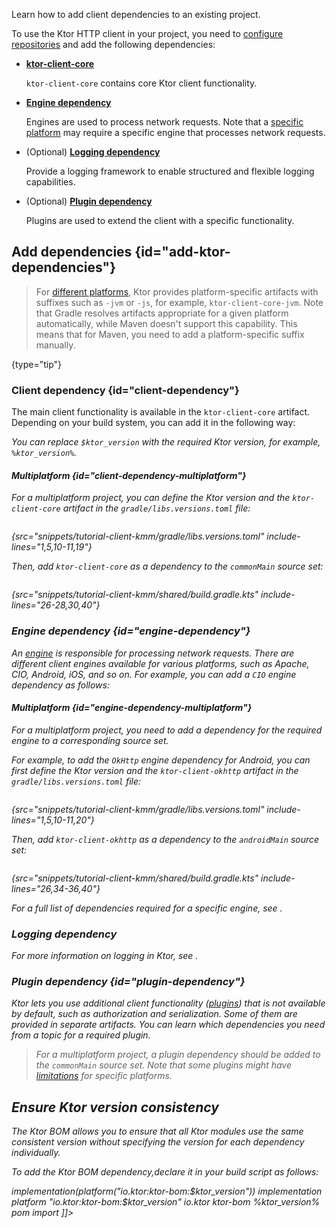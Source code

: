 [//]: # (title: Adding client dependencies)

<show-structure for="chapter" depth="2"/>

<link-summary>Learn how to add client dependencies to an existing project.</link-summary>

To use the Ktor HTTP client in your project, you need to [configure repositories](#repositories) and add the following
dependencies:

- **[ktor-client-core](#client-dependency)**

  `ktor-client-core` contains core Ktor client functionality.
- **[Engine dependency](#engine-dependency)**

  Engines are used to process network requests.
  Note that a [specific platform](client-supported-platforms.md) may require a specific engine that processes network
  requests.
- (Optional) **[Logging dependency](#logging-dependency)**

  Provide a logging framework to enable structured and flexible logging capabilities.

- (Optional) **[Plugin dependency](#plugin-dependency)**

  Plugins are used to extend the client with a specific functionality.

<include from="server-dependencies.topic" element-id="repositories"/>

## Add dependencies {id="add-ktor-dependencies"}

> For [different platforms](client-supported-platforms.md), Ktor provides platform-specific artifacts with suffixes such
as `-jvm` or `-js`, for example, `ktor-client-core-jvm`. Note that Gradle resolves artifacts appropriate for a given
platform automatically, while Maven doesn't support this capability. This means that for Maven, you need to add a
platform-specific suffix manually.
>
{type="tip"}

### Client dependency {id="client-dependency"}

The main client functionality is available in the `ktor-client-core` artifact. Depending on your build system, you can
add it in the following way:

<var name="artifact_name" value="ktor-client-core"/>
<include from="lib.topic" element-id="add_ktor_artifact"/>

You can replace `$ktor_version` with the required Ktor version, for example, `%ktor_version%`.

#### Multiplatform {id="client-dependency-multiplatform"}

For a multiplatform project, you can define the Ktor version and the `ktor-client-core` artifact in
the `gradle/libs.versions.toml` file:

```kotlin
```

{src="snippets/tutorial-client-kmm/gradle/libs.versions.toml" include-lines="1,5,10-11,19"}

Then, add `ktor-client-core` as a dependency to the `commonMain` source set:

```kotlin
```

{src="snippets/tutorial-client-kmm/shared/build.gradle.kts" include-lines="26-28,30,40"}

### Engine dependency {id="engine-dependency"}

An [engine](client-engines.md) is responsible for processing network requests. There are different client engines
available for various platforms, such as Apache, CIO, Android, iOS, and so on. For example, you can add a `CIO` engine
dependency as follows:

<var name="artifact_name" value="ktor-client-cio"/>
<include from="lib.topic" element-id="add_ktor_artifact"/>

#### Multiplatform {id="engine-dependency-multiplatform"}

For a multiplatform project, you need to add a dependency for the required engine to a corresponding source set.

For example, to add the `OkHttp` engine dependency for Android, you can first define the Ktor version and
the `ktor-client-okhttp` artifact in the `gradle/libs.versions.toml` file:

```kotlin
```

{src="snippets/tutorial-client-kmm/gradle/libs.versions.toml" include-lines="1,5,10-11,20"}

Then, add `ktor-client-okhttp` as a dependency to the `androidMain` source set:

```kotlin
```

{src="snippets/tutorial-client-kmm/shared/build.gradle.kts" include-lines="26,34-36,40"}

For a full list of dependencies required for a specific engine, see [](client-engines.md#dependencies).

### Logging dependency

<include from="client-logging.md" element-id="jvm-logging"/>

For more information on logging in Ktor, see [](client-logging.md).

### Plugin dependency {id="plugin-dependency"}

Ktor lets you use additional client functionality ([plugins](client-plugins.md)) that is not available by default,
such as authorization and serialization. Some of them are provided in separate artifacts. You can learn
which dependencies you need from a topic for a required plugin.

> For a multiplatform project, a plugin dependency should be added to the `commonMain` source set. Note that some
plugins might have  [limitations](client-engines.md#limitations) for specific platforms.

## Ensure Ktor version consistency

<chapter title="Using the Ktor BOM dependency">

The Ktor BOM allows you to ensure that all Ktor modules use the same consistent version without specifying
the version for each dependency individually.

To add the Ktor BOM dependency,declare it in your build script as follows:

<tabs group="languages">
    <tab title="Gradle (Kotlin)" group-key="kotlin">
        <code-block lang="Kotlin">
            implementation(platform("io.ktor:ktor-bom:$ktor_version"))
        </code-block>
    </tab>
    <tab title="Gradle (Groovy)" group-key="groovy">
        <code-block lang="Groovy">
            implementation platform "io.ktor:ktor-bom:$ktor_version"
        </code-block>
    </tab>
    <tab title="Maven" group-key="maven">
        <code-block lang="XML">
        <![CDATA[
            <dependencyManagement>
              <dependencies>
                  <dependency>
                      <groupId>io.ktor</groupId>
                      <artifactId>ktor-bom</artifactId>
                      <version>%ktor_version%</version>
                      <type>pom</type>
                      <scope>import</scope>
                  </dependency>
              </dependencies>
          </dependencyManagement>
        ]]>
      </code-block>
    </tab>
</tabs>
</chapter>

<var name="target_module" value="client"/>
<include from="server-dependencies.topic" element-id="using-version-catalog"/>